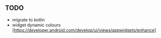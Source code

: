 TODO
-----

* migrate to kotlin
* widget dynamic colours [https://developer.android.com/develop/ui/views/appwidgets/enhance]